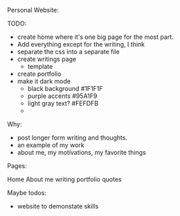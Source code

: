 Personal Website: 

TODO: 
* create home where it's one big page for the most part. 
* Add everything except for the writing, I think
* separate the css into a separate file
* create writings page
  * template 
* create portfolio
* make it dark mode
  * black background #1F1F1F
  * purple accents #95A1F9
  * light gray text? #FEFDFB
  * 


Why: 
* post longer form writing and thoughts. 
* an example of my work
* about me, my motivations, my favorite things


Pages: 

Home
About me
writing
portfolio
quotes

Maybe todos: 
* website to demonstate skills
